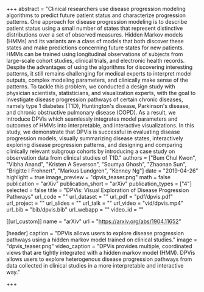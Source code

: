 +++
abstract = "Clinical researchers use disease progression modeling algorithms to predict future patient status and characterize progression patterns. One approach for disease progression modeling is to describe patient status using a small number of states that represent distinctive distributions over a set of observed measures. Hidden Markov models (HMMs) and its variants are a class of models that both discover these states and make predictions concerning future states for new patients. HMMs can be trained using longitudinal observations of subjects from large-scale cohort studies, clinical trials, and electronic health records. Despite the advantages of using the algorithms for discovering interesting patterns, it still remains challenging for medical experts to interpret model outputs, complex modeling parameters, and clinically make sense of the patterns. To tackle this problem, we conducted a design study with physician scientists, statisticians, and visualization experts, with the goal to investigate disease progression pathways of certain chronic diseases, namely type 1 diabetes (T1D), Huntington's disease, Parkinson's disease, and chronic obstructive pulmonary disease (COPD). As a result, we introduce DPVis which seamlessly integrates model parameters and outcomes of HMMs into interpretable, and interactive visualizations. In this study, we demonstrate that DPVis is successful in evaluating disease progression models, visually summarizing disease states, interactively exploring disease progression patterns, and designing and comparing clinically relevant subgroup cohorts by introducing a case study on observation data from clinical studies of T1D."
authors = ["Bum Chul Kwon", "Vibha Anand", "Kristen A Severson", "Soumya Ghosh", "Zhaonan Sun", "Brigitte I Frohnert", "Markus Lundgren", "Kenney Ng"]
date = "2019-04-26"
highlight = true
image_preview = "dpvis_teaser.png"
math = false
publication = "arXiv"
publication_short = "arXiv"
publication_types = ["4"]
selected = false
title = "DPVis: Visual Exploration of Disease Progression Pathways"
url_code = ""
url_dataset = ""
url_pdf = "pdf/dpvis.pdf"
url_project = ""
url_slides = ""
url_talk = ""
url_video = "vid/dpvis.mp4"
url_bib = "bib/dpvis.bib"
url_webapp = ""
video_id = ""

[[url_custom]]
name = "arXiv"
url = "https://arxiv.org/abs/1904.11652"


[header]
  caption = "DPVis allows users to explore disease progression pathways using a hidden markov model trained on clinical studies."
  image = "dpvis_teaser.png"
  video_caption = "DPVis provides multiple, coordinated views that are tightly integrated with a hidden markov model (HMM). DPVis allows users to explore heterogenous disease progression pathways from data collected in clinical studies in a more interpretable and interactive way."

+++

